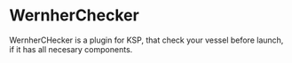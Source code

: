 WernherChecker
==============

WernherCHecker is a plugin for KSP, that check your vessel before launch, if it has all necesary components.

